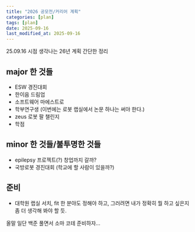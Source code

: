 ```yaml
---
title: "2026 공모전/커리어 계획"
categories: [plan]
tags: [plan]
date: 2025-09-16
last_modified_at: 2025-09-16
---
```


25.09.16 시점 생각나는 26년 계획 간단한 정리

## major 한 것들
- ESW 경진대회
- 한이음 드림업
- 소프트웨어 마에스트로
- 학부연구생 (이번에는 로봇 랩실에서 논문 하나는 써야 한다.)
- zeus 로봇 팔 챌린지
- 학점

## minor 한 것들/불투명한 것들
- epilepsy 프로젝트(?) 창업까지 갈까?
- 국방로봇 경진대회 (학교에 할 사람이 있을까?)

## 준비
- 대학원 랩실 서치, fit 한 분야도 정해야 하고, 그러려면 내가 정확히 뭘 하고 싶은지 좀 더 생각해 봐야 할 듯.

올말 일단 백준 풀면서 소마 코테 준비하자...